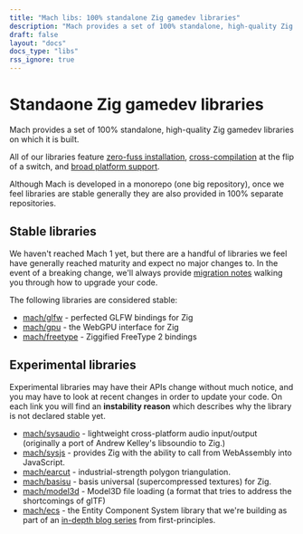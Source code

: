 ```yaml
---
title: "Mach libs: 100% standalone Zig gamedev libraries"
description: "Mach provides a set of 100% standalone, high-quality Zig gamedev libraries on which it is built, they all feature zero-fuss installation, broad platform support, and cross-compilation at the flip of a switch."
draft: false
layout: "docs"
docs_type: "libs"
rss_ignore: true
---
```


# Standaone Zig gamedev libraries

Mach provides a set of 100% standalone, high-quality Zig gamedev libraries on which it is built.

All of our libraries feature <a href="../../about/goals#zero-fuss-installation">zero-fuss installation</a>, <a href="../../about/goals#seamless-cross-compilation">cross-compilation</a> at the flip of a switch, and <a href="../../about/goals#platform-support">broad platform support</a>.

Although Mach is developed in a monorepo (one big repository), once we feel libraries are stable generally they are also provided in 100% separate repositories.

## Stable libraries

We haven't reached Mach 1 yet, but there are a handful of libraries we feel have generally reached maturity and expect no major changes to. In the event of a breaking change, we'll always provide [migration notes](../core/migrations.md) walking you through how to upgrade your code.

The following libraries are considered stable:

* [mach/glfw](glfw) - perfected GLFW bindings for Zig
* [mach/gpu](gpu) - the WebGPU interface for Zig
* [mach/freetype](freetype) - Ziggified FreeType 2 bindings

## Experimental libraries

Experimental libraries may have their APIs change without much notice, and you may have to look at recent changes in order to update your code. On each link you will find an **instability reason** which describes why the library is not declared stable yet.

* [mach/sysaudio](experimental#sysaudio) - lightweight cross-platform audio input/output (originally a port of Andrew Kelley's libsoundio to Zig.)
* [mach/sysjs](experimental#sysjs) - provides Zig with the ability to call from WebAssembly into JavaScript.
* [mach/earcut](experimental#earcut) - industrial-strength polygon triangulation.
* [mach/basisu](experimental#basisu) - basis universal (supercompressed textures) for Zig.
* [mach/model3d](experimental#model3d) - Model3D file loading (a format that tries to address the shortcomings of glTF)
* [mach/ecs](experimental#ecs) - the Entity Component System library that we're building as part of an [in-depth blog series](https://devlog.hexops.com/categories/build-an-ecs/) from first-principles.

